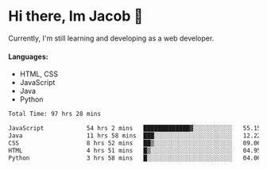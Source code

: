 # Hi there, Im Jacob 👋
Currently, I'm still learning and developing as a web developer.

#### Languages:
- HTML, CSS
- JavaScript
- Java
- Python

<!--START_SECTION:waka-->

```txt
Total Time: 97 hrs 28 mins

JavaScript            54 hrs 2 mins   █████████████▓░░░░░░░░░░░   55.15 %
Java                  11 hrs 58 mins  ███░░░░░░░░░░░░░░░░░░░░░░   12.22 %
CSS                   8 hrs 52 mins   ██▒░░░░░░░░░░░░░░░░░░░░░░   09.06 %
HTML                  4 hrs 51 mins   █▒░░░░░░░░░░░░░░░░░░░░░░░   04.95 %
Python                3 hrs 58 mins   █░░░░░░░░░░░░░░░░░░░░░░░░   04.06 %
```

<!--END_SECTION:waka-->
